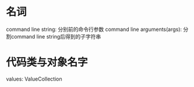# 名词
command line string: 分别前的命令行参数
command line arguments(args): 分割command line string后得到的子字符串

# 代码类与对象名字
values: ValueCollection